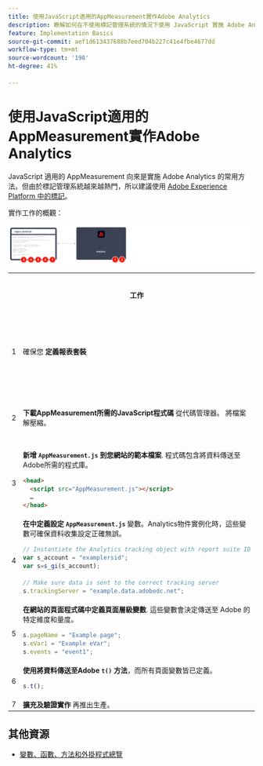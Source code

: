 ```yaml
---
title: 使用JavaScript適用的AppMeasurement實作Adobe Analytics
description: 瞭解如何在不使用標記管理系統的情況下使用 JavaScript 實施 Adobe Analytics。
feature: Implementation Basics
source-git-commit: aef1d613437688b7eed704b227c41e4fbe4677dd
workflow-type: tm+mt
source-wordcount: '198'
ht-degree: 41%

---
```


# 使用JavaScript適用的AppMeasurement實作Adobe Analytics

JavaScript 適用的 AppMeasurement 向來是實施 Adobe Analytics 的常用方法。但由於標記管理系統越來越熱門，所以建議使用 [Adobe Experience Platform 中的標記](../launch/overview.md)。

實作工作的概觀：

![使用AppMeasurement實作Adobe分析概觀](../assets/appmeasurement-annotated.png)

<table>

<tr>
<th style="width:5%"></th><th style="width:75%"><b>工作</b></th><th style="width:20%"><b>更多資訊</b></th>
</tr>

<tr>
<td>1</td><td>確保您 <b>定義報表套裝</b></td><td><a href="../../admin/admin/c-manage-report-suites/report-suites-admin.md">報表套裝管理員</a></td>
</tr>

<tr>
<td>2</td><td><b>下載AppMeasurement所需的JavaScript程式碼</b> 從代碼管理器。 將檔案解壓縮。</td><td><a href="../../admin/admin/code-manager-admin.md">程式碼管理員</a></td>
</tr>

<tr>
<td>3</td><td><b>新增 <code>AppMeasurement.js</code> 到您網站的範本檔案</b>. 程式碼包含將資料傳送至Adobe所需的程式庫。

```html
<head>
  <script src="AppMeasurement.js"></script>
  …
</head>
```

</td><td></td>
</tr>

<tr>
<td>4</td><td><b>在中定義設定 <code>AppMeasurement.js</code></b> 變數。Analytics物件實例化時，這些變數可確保資料收集設定正確無誤。

```JavaScript
// Instantiate the Analytics tracking object with report suite ID
var s_account = "examplersid";
var s=s_gi(s_account);
 
// Make sure data is sent to the correct tracking server
s.trackingServer = "example.data.adobedc.net";
```

</td><td><a href="../vars/config-vars/configuration-variables.md">設定變數</a></td>
</tr>

<tr>
<td>5</td><td><b>在網站的頁面程式碼中定義頁面層級變數</b>. 這些變數會決定傳送至 Adobe 的特定維度和量度。

```js
s.pageName = "Example page";
s.eVar1 = "Example eVar";
s.events = "event1";
```

</td><td><a href="../vars/page-vars/page-variables.md">頁面變數</a></td>
</tr>

<tr>
<td>6</td><td><b>使用將資料傳送至Adobe <code>t()</code> 方法</b>，而所有頁面變數皆已定義。

```js
s.t();
```

</td><td><a href="../vars/functions/t-method.md">t()方法</a></td>
</tr>

<tr>
<td>7</td><td><b>擴充及驗證實作</b> 再推出生產。</b></td><td></td>
</tr>

</table>

## 其他資源

- [變數、函數、方法和外掛程式總覽](../vars/overview.md)
